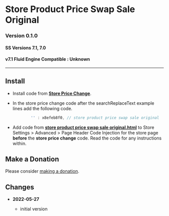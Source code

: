 # Store Product Price Swap Sale Original

### Version 0.1.0

#### SS Versions 7.1, 7.0

#### v7.1 Fluid Engine Compatible : Unknown

---

## Install

* Install code from **[Store Price Change][1]**.
  
* In the store price change code after the searchReplaceText example lines add
  the following code.
  
  ```javascript
          '' : x8efeb8f0, // store product price swap sale original
  ```
  
* Add code from **[store product price swap sale original.html][2]** to
  Store Settings > Advanced > Page Header Code Injection for the store page
  **before** the **store price change** code. Read the code for any instructions
  within.

## Make a Donation

Please consider [making a donation][3].

## Changes

<!-- * **2021-08-29**

  * updated references to code which this code depends on
  * bumped version to 0.1d1
  -->
* **2022-05-27**

  * initial version

[1]: https://github.com/tomsWebConsulting/twcsl/tree/main/Store%20Price%20Change#store%20price%20change
[2]: store%20product%20price%20swap%20sale%20original.html#L1
[3]: https://github.com/tomsWebConsulting/twcsl#make-a-donation

